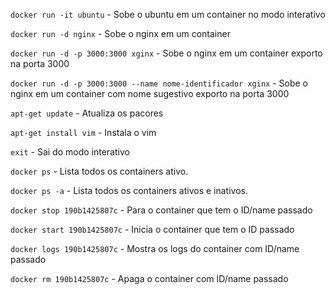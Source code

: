 `docker run -it ubuntu`
\- Sobe o ubuntu em um container no modo interativo

`docker run -d nginx`
\- Sobe o nginx em um container
 
`docker run -d -p 3000:3000 xginx`
\- Sobe o nginx em um container exporto na porta 3000
 
`docker run -d -p 3000:3000 --name nome-identificador xginx`
\- Sobe o nginx em um container com nome sugestivo exporto na porta 3000
 
`apt-get update`
\- Atualiza os pacores
 
`apt-get install vim`
\- Instala o vim
 
`exit`
\- Sai do modo interativo
 
`docker ps`
\- Lista todos os containers ativo.

`docker ps -a`
\- Lista todos os containers ativos e inativos.
 
`docker stop 190b1425807c`
\- Para o container que tem o ID/name passado
 
`docker start 190b1425807c`
\- Inicia o container que tem o ID passado
 
`docker logs 190b1425807c`
\- Mostra os logs do container com ID/name passado
 
`docker rm 190b1425807c`
\- Apaga o container com ID/name passado
 